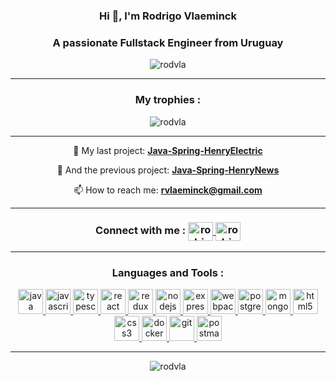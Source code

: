 <h3 align="center">Hi 👋, I'm Rodrigo Vlaeminck</h3>
<h3 align="center">A passionate Fullstack Engineer from Uruguay</h3>
<p align="center"> <img src="https://komarev.com/ghpvc/?username=rodvla&label=Profile%20views&color=0e75b6&style=flat" alt="rodvla" /> </p>
<hr/>
<h3 align="center">My trophies :</h3>
<p align="center"> <img src="https://github-profile-trophy.vercel.app/?username=rodvla&row=1&column=3" alt="rodvla" /></p>
<hr/>
<div align="center">

   🔭 My last project: [**Java-Spring-HenryElectric**](https://github.com/rodvla/Java-Spring-HenryElectric)

   🔭 And the previous project: [**Java-Spring-HenryNews**](https://github.com/rodvla/Java-Spring-HenryNews)

   📫 How to reach me: **rvlaeminck@gmail.com**
  
</div>

<hr/>

<h3 align="center"> Connect with me : 
   <a href="https://linkedin.com/in/rodrigo-vlaeminck">
       <img align="center" src="https://cdn.worldvectorlogo.com/logos/linkedin-icon-2.svg" alt="rodrigo-vlaeminck" height="30" width="40" />
   </a>
   <a href="https://gitlab.com/rodvla">
       <img align="center" src="https://cdn.worldvectorlogo.com/logos/gitlab.svg" alt="rodrigo-vlaeminck" height="30" width="40" />
   </a>
</h3>
<hr/>

<h3 align="center">Languages and Tools :</h3>
<p align="center"> 
  <a href="https://www.java.com" target="_blank"> <img src="https://cdn.worldvectorlogo.com/logos/java.svg" alt="java" width="40" height="40"/> </a>
  <a href="https://developer.mozilla.org/en-US/docs/Web/JavaScript" target="_blank"> <img src="https://cdn.worldvectorlogo.com/logos/logo-javascript.svg" alt="javascript" width="40" height="40"/> </a>
  <a href="https://www.typescriptlang.org/" target="_blank"> <img src="https://cdn.worldvectorlogo.com/logos/typescript.svg" alt="typescript" width="40" height="40"/> </a>
  <a href="https://reactjs.org/" target="_blank"> <img src="https://cdn.worldvectorlogo.com/logos/react-2.svg" alt="react" width="40" height="40"/> </a> 
  <a href="https://redux.js.org" target="_blank"> <img src="https://cdn.worldvectorlogo.com/logos/redux.svg" alt="redux" width="40" height="40"/> </a> 
  <a href="https://nodejs.org" target="_blank"> <img src="https://cdn.worldvectorlogo.com/logos/nodejs-1.svg" alt="nodejs" width="40" height="40"/> </a> 
  <a href="https://expressjs.com" target="_blank"> <img src="https://cdn.worldvectorlogo.com/logos/express-109.svg" alt="express" width="40" height="40"/> </a>
   <a href="https://webpack.js.org" target="_blank"> <img src="https://cdn.worldvectorlogo.com/logos/webpack.svg" alt="webpack" width="40" height="40"/> </a>  
  <a href="https://www.postgresql.org" target="_blank"> <img src="https://cdn.worldvectorlogo.com/logos/postgresql.svg" alt="postgresql" width="40" height="40"/> </a>    
  <a href="https://www.mongodb.com/" target="_blank"> <img src="https://cdn.worldvectorlogo.com/logos/mongodb.svg" alt="mongodb" width="40" height="40"/> </a>  
  <a href="https://www.w3.org/html/" target="_blank"> <img src="https://cdn.worldvectorlogo.com/logos/html5.svg" alt="html5" width="40" height="40"/> </a> 
  <a href="https://www.w3schools.com/css/" target="_blank"> <img src="https://cdn.worldvectorlogo.com/logos/css3.svg" alt="css3" width="40" height="40"/> </a> 
  <a href="https://www.docker.com/" target="_blank"> <img src="https://cdn.worldvectorlogo.com/logos/docker.svg" alt="docker" width="40" height="40"/> </a>  
  <a href="https://github.com/rodvla" target="_blank"> <img src="https://cdn.worldvectorlogo.com/logos/github-2.svg" alt="git" width="40" height="40"/> </a>    
  <a href="https://www.postman.com/" target="_blank"> <img src="https://www.vectorlogo.zone/logos/getpostman/getpostman-icon.svg" alt="postman" width="40" height="40"/> </a>  
</p>
<hr/>

<p align="center">
   <img src="https://github-readme-stats.vercel.app/api?username=rodvla&show_icons=true&locale=en" alt="rodvla" />
</p>
